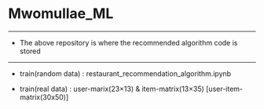 # Mwomullae_ML
---
* The above repository is where the recommended algorithm code is stored

---
* train(random data) : restaurant_recommendation_algorithm.ipynb

* train(real data) : user-marix(23×13) & item-matrix(13×35) [user-item-matrix(30x50)]
